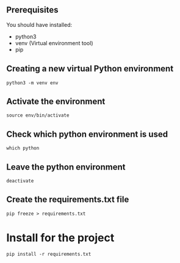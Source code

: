 ## Prerequisites

You should have installed:

- python3
- venv (Virtual environment tool)
- pip

## Creating a new virtual Python environment

```shell
python3 -m venv env
```

## Activate the environment

```shell
source env/bin/activate
```

## Check which python environment is used

```shell
which python
```

## Leave the python environment

```shell
deactivate
```

## Create the requirements.txt file

```shell script
pip freeze > requirements.txt
``` 

# Install for the project

```shell script
pip install -r requirements.txt
```
